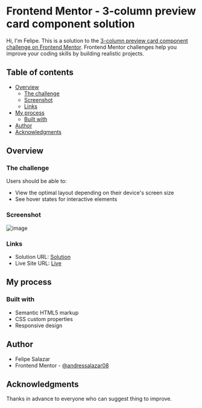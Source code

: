 # Frontend Mentor - 3-column preview card component solution

Hi, I'm Felipe. This is a solution to the [3-column preview card component challenge on Frontend Mentor](https://www.frontendmentor.io/challenges/3column-preview-card-component-pH92eAR2-). Frontend Mentor challenges help you improve your coding skills by building realistic projects.

## Table of contents

- [Overview](#overview)
  - [The challenge](#the-challenge)
  - [Screenshot](#screenshot)
  - [Links](#links)
- [My process](#my-process)
  - [Built with](#built-with)
- [Author](#author)
- [Acknowledgments](#acknowledgments)


## Overview

### The challenge

Users should be able to:

- View the optimal layout depending on their device's screen size
- See hover states for interactive elements

### Screenshot
![image](https://user-images.githubusercontent.com/56358504/212356102-0c1302ff-87d2-49ed-ba4e-43756bd07e3a.png)


### Links

- Solution URL: [Solution](https://www.frontendmentor.io/solutions/3column-preview-card-component-La0ny8ehRJ)
- Live Site URL: [Live](https://andressalazar08.github.io/Frontend_Mentor_project_4/)

## My process

### Built with

- Semantic HTML5 markup
- CSS custom properties
- Responsive design

## Author

- Felipe Salazar
- Frontend Mentor - [@andressalazar08](https://www.frontendmentor.io/profile/andressalazar08)


## Acknowledgments

Thanks in advance to everyone who can suggest thing to improve.


